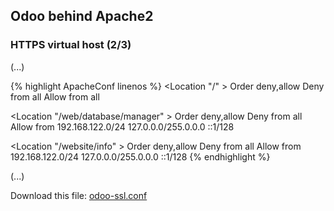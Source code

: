 ## Odoo behind Apache2

### HTTPS virtual host (2/3)

(...)

{% highlight ApacheConf linenos %}
   <Location "/" >
      Order deny,allow
      Deny from all
      Allow from all
   </Location>

   <Location "/web/database/manager" >
      Order deny,allow
      Deny from all
      Allow from 192.168.122.0/24 127.0.0.0/255.0.0.0 ::1/128
   </Location>

   <Location "/website/info" >
      Order deny,allow
      Deny from all
      Allow from 192.168.122.0/24 127.0.0.0/255.0.0.0 ::1/128
   </Location>
{% endhighlight %}

(...)

Download this file: [odoo-ssl.conf](files/apache2/odoo-ssl.conf)

